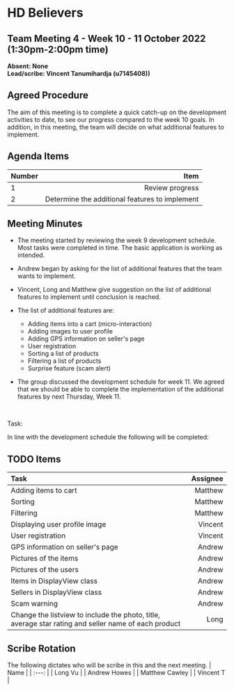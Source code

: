 # HD Believers


## Team Meeting 4 - Week 10 - 11 October 2022 (1:30pm-2:00pm time)
**Absent: None**
<br>
**Lead/scribe: Vincent Tanumihardja (u7145408))**

## Agreed Procedure
The aim of this meeting is to complete a quick catch-up on the development activities to date, to see our progress compared to the week 10 goals. In addition, in this meeting, the team will decide on what additional features to implement.


## Agenda Items
| Number | Item |
| :--- | ---: |
| 1 | Review progress |
| 2 | Determine the additional features to implement |


## Meeting Minutes
- The meeting started by reviewing the week 9 development schedule. Most tasks were completed in time. The basic application is working as intended.
- Andrew began by asking for the list of additional features that the team wants to implement.
- Vincent, Long and Matthew give suggestion on the list of additional features to implement until conclusion is reached.
- The list of additional features are: 
  - Adding items into a cart (micro-interaction)
  - Adding images to user profile
  - Adding GPS information on seller's page
  - User registration
  - Sorting a list of products
  - Filtering a list of products
  - Surprise feature (scam alert)
- The group discussed the development schedule for week 11. We agreed that we should be able to complete the implementation of the additional features by next Thursday, Week 11.

    <br>

Task:

In line with the development schedule the following will be completed:

## TODO Items
| Task | Assignee |
| :--- | ---: |
| Adding items to cart | Matthew |
| Sorting | Matthew |
| Filtering | Matthew |
| Displaying user profile image | Vincent |
| User registration | Vincent |
| GPS information on seller's page | Andrew |
| Pictures of the items | Andrew |
| Pictures of the users | Andrew |
| Items in DisplayView class | Andrew |
| Sellers in DisplayView class | Andrew |
| Scam warning | Andrew |
| Change the listview to include the photo, title, average star rating and seller name of each product | Long |




## Scribe Rotation
The following dictates who will be scribe in this and the next meeting.
| Name |
| :---: |
| Long Vu |
| Andrew Howes |
| Matthew Cawley |
| Vincent T |
